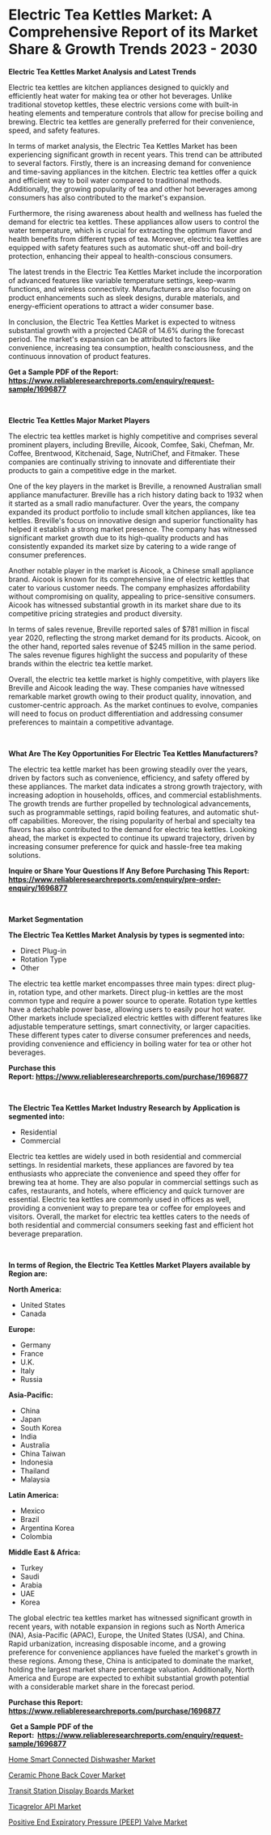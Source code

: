 <p><h1>Electric Tea Kettles Market: A Comprehensive Report of its Market Share & Growth Trends 2023 - 2030</h1></p><p><strong>Electric Tea Kettles Market Analysis and Latest Trends</strong></p>
<p><p>Electric tea kettles are kitchen appliances designed to quickly and efficiently heat water for making tea or other hot beverages. Unlike traditional stovetop kettles, these electric versions come with built-in heating elements and temperature controls that allow for precise boiling and brewing. Electric tea kettles are generally preferred for their convenience, speed, and safety features.</p><p>In terms of market analysis, the Electric Tea Kettles Market has been experiencing significant growth in recent years. This trend can be attributed to several factors. Firstly, there is an increasing demand for convenience and time-saving appliances in the kitchen. Electric tea kettles offer a quick and efficient way to boil water compared to traditional methods. Additionally, the growing popularity of tea and other hot beverages among consumers has also contributed to the market's expansion.</p><p>Furthermore, the rising awareness about health and wellness has fueled the demand for electric tea kettles. These appliances allow users to control the water temperature, which is crucial for extracting the optimum flavor and health benefits from different types of tea. Moreover, electric tea kettles are equipped with safety features such as automatic shut-off and boil-dry protection, enhancing their appeal to health-conscious consumers.</p><p>The latest trends in the Electric Tea Kettles Market include the incorporation of advanced features like variable temperature settings, keep-warm functions, and wireless connectivity. Manufacturers are also focusing on product enhancements such as sleek designs, durable materials, and energy-efficient operations to attract a wider consumer base.</p><p>In conclusion, the Electric Tea Kettles Market is expected to witness substantial growth with a projected CAGR of 14.6% during the forecast period. The market's expansion can be attributed to factors like convenience, increasing tea consumption, health consciousness, and the continuous innovation of product features.</p></p>
<p><strong>Get a Sample PDF of the Report:&nbsp; <a href="https://www.reliableresearchreports.com/enquiry/request-sample/1696877">https://www.reliableresearchreports.com/enquiry/request-sample/1696877</a></strong></p>
<p>&nbsp;</p>
<p><strong>Electric Tea Kettles Major Market Players</strong></p>
<p><p>The electric tea kettles market is highly competitive and comprises several prominent players, including Breville, Aicook, Comfee, Saki, Chefman, Mr. Coffee, Brentwood, Kitchenaid, Sage, NutriChef, and Fitmaker. These companies are continually striving to innovate and differentiate their products to gain a competitive edge in the market.</p><p>One of the key players in the market is Breville, a renowned Australian small appliance manufacturer. Breville has a rich history dating back to 1932 when it started as a small radio manufacturer. Over the years, the company expanded its product portfolio to include small kitchen appliances, like tea kettles. Breville's focus on innovative design and superior functionality has helped it establish a strong market presence. The company has witnessed significant market growth due to its high-quality products and has consistently expanded its market size by catering to a wide range of consumer preferences.</p><p>Another notable player in the market is Aicook, a Chinese small appliance brand. Aicook is known for its comprehensive line of electric kettles that cater to various customer needs. The company emphasizes affordability without compromising on quality, appealing to price-sensitive consumers. Aicook has witnessed substantial growth in its market share due to its competitive pricing strategies and product diversity.</p><p>In terms of sales revenue, Breville reported sales of $781 million in fiscal year 2020, reflecting the strong market demand for its products. Aicook, on the other hand, reported sales revenue of $245 million in the same period. The sales revenue figures highlight the success and popularity of these brands within the electric tea kettle market.</p><p>Overall, the electric tea kettle market is highly competitive, with players like Breville and Aicook leading the way. These companies have witnessed remarkable market growth owing to their product quality, innovation, and customer-centric approach. As the market continues to evolve, companies will need to focus on product differentiation and addressing consumer preferences to maintain a competitive advantage.</p></p>
<p>&nbsp;</p>
<p><strong>What Are The Key Opportunities For Electric Tea Kettles Manufacturers?</strong></p>
<p><p>The electric tea kettle market has been growing steadily over the years, driven by factors such as convenience, efficiency, and safety offered by these appliances. The market data indicates a strong growth trajectory, with increasing adoption in households, offices, and commercial establishments. The growth trends are further propelled by technological advancements, such as programmable settings, rapid boiling features, and automatic shut-off capabilities. Moreover, the rising popularity of herbal and specialty tea flavors has also contributed to the demand for electric tea kettles. Looking ahead, the market is expected to continue its upward trajectory, driven by increasing consumer preference for quick and hassle-free tea making solutions.</p></p>
<p><strong>Inquire or Share Your Questions If Any Before Purchasing This Report: <a href="https://www.reliableresearchreports.com/enquiry/pre-order-enquiry/1696877">https://www.reliableresearchreports.com/enquiry/pre-order-enquiry/1696877</a></strong></p>
<p>&nbsp;</p>
<p><strong>Market Segmentation</strong></p>
<p><strong>The Electric Tea Kettles Market Analysis by types is segmented into:</strong></p>
<p><ul><li>Direct Plug-in</li><li>Rotation Type</li><li>Other</li></ul></p>
<p><p>The electric tea kettle market encompasses three main types: direct plug-in, rotation type, and other markets. Direct plug-in kettles are the most common type and require a power source to operate. Rotation type kettles have a detachable power base, allowing users to easily pour hot water. Other markets include specialized electric kettles with different features like adjustable temperature settings, smart connectivity, or larger capacities. These different types cater to diverse consumer preferences and needs, providing convenience and efficiency in boiling water for tea or other hot beverages.</p></p>
<p><strong>Purchase this Report:&nbsp;<a href="https://www.reliableresearchreports.com/purchase/1696877">https://www.reliableresearchreports.com/purchase/1696877</a></strong></p>
<p>&nbsp;</p>
<p><strong>The Electric Tea Kettles Market Industry Research by Application is segmented into:</strong></p>
<p><ul><li>Residential</li><li>Commercial</li></ul></p>
<p><p>Electric tea kettles are widely used in both residential and commercial settings. In residential markets, these appliances are favored by tea enthusiasts who appreciate the convenience and speed they offer for brewing tea at home. They are also popular in commercial settings such as cafes, restaurants, and hotels, where efficiency and quick turnover are essential. Electric tea kettles are commonly used in offices as well, providing a convenient way to prepare tea or coffee for employees and visitors. Overall, the market for electric tea kettles caters to the needs of both residential and commercial consumers seeking fast and efficient hot beverage preparation.</p></p>
<p>&nbsp;</p>
<p><strong>In terms of Region, the Electric Tea Kettles Market Players available by Region are:</strong></p>
<p>
    <p> <strong> North America: </strong>
        <ul>
            <li>United States</li>
            <li>Canada</li>
        </ul>
        </p> 
    <p> <strong> Europe: </strong>
        <ul>
            <li>Germany</li>
            <li>France</li>
            <li>U.K.</li>
            <li>Italy</li>
            <li>Russia</li>
        </ul>
        </p> 
    <p> <strong> Asia-Pacific: </strong>
        <ul>
            <li>China</li>
            <li>Japan</li>
            <li>South Korea</li>
            <li>India</li>
            <li>Australia</li>
            <li>China Taiwan</li>
            <li>Indonesia</li>
            <li>Thailand</li>
            <li>Malaysia</li>
        </ul>
        </p> 
    <p> <strong> Latin America: </strong>
        <ul>
            <li>Mexico</li>
            <li>Brazil</li>
            <li>Argentina Korea</li>
            <li>Colombia</li>
        </ul>
        </p> 
    <p> <strong> Middle East & Africa: </strong>
        <ul>
            <li>Turkey</li>
            <li>Saudi</li>
            <li>Arabia</li>
            <li>UAE</li>
            <li>Korea</li>
        </ul>
    </p>
    </p>
<p><p>The global electric tea kettles market has witnessed significant growth in recent years, with notable expansion in regions such as North America (NA), Asia-Pacific (APAC), Europe, the United States (USA), and China. Rapid urbanization, increasing disposable income, and a growing preference for convenience appliances have fueled the market's growth in these regions. Among these, China is anticipated to dominate the market, holding the largest market share percentage valuation. Additionally, North America and Europe are expected to exhibit substantial growth potential with a considerable market share in the forecast period.</p></p>
<p><strong>Purchase this Report: <a href="https://www.reliableresearchreports.com/purchase/1696877">https://www.reliableresearchreports.com/purchase/1696877</a></strong></p>
<p>&nbsp;<strong>Get a Sample PDF of the Report:&nbsp;&nbsp;<a href="https://www.reliableresearchreports.com/enquiry/request-sample/1696877">https://www.reliableresearchreports.com/enquiry/request-sample/1696877</a></strong></p>
<p><strong></strong></p>
<p><p><a href="https://www.linkedin.com/pulse/home-smart-connected-dishwasher-market-size-share-amp-trends-isfne/">Home Smart Connected Dishwasher Market</a></p><p><a href="https://www.linkedin.com/pulse/ceramic-phone-back-cover-market-research-report-provides-nvcye/">Ceramic Phone Back Cover Market</a></p><p><a href="https://medium.com/@sanjubabarp23/transit-station-display-boards-market-insights-into-market-cagr-market-trends-and-growth-90b94d25b168">Transit Station Display Boards Market</a></p><p><a href="https://www.linkedin.com/pulse/ticagrelor-api-market-share-amp-new-trends-analysis-report-svjbe/">Ticagrelor API Market</a></p><p><a href="https://medium.com/@kabirkhanrp23/positive-end-expiratory-pressure-peep-valve-market-analysis-and-sze-forecasted-for-period-from-bea86375e2cd">Positive End Expiratory Pressure (PEEP) Valve Market</a></p></p>